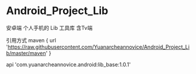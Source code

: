 # Android_Project_Lib
安卓端 个人手机的 Lib 工具库 含Tv端

引用方式
 maven { url 'https://raw.githubusercontent.com/Yuanarcheannovice/Android_Project_Lib/master/maven' }
 
 api 'com.yuanarcheannovice.android:lib_base:1.0.1'
